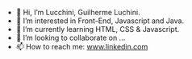 - 👋 Hi, I’m Lucchini, Guilherme Luchini.
- 👀 I’m interested in Front-End, Javascript and Java.
- 🌱 I’m currently learning HTML, CSS & Javascript.
- 💞️ I’m looking to collaborate on ...
- 📫 How to reach me: www.linkedin.com

<!---
Lucchini-G/Lucchini-G is a ✨ special ✨ repository because its `README.md` (this file) appears on your GitHub profile.
You can click the Preview link to take a look at your changes.
--->
